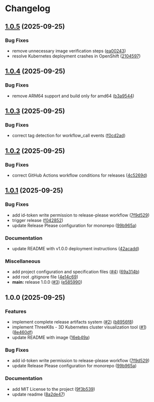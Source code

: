 # Changelog

## [1.0.5](https://github.com/stianfro/threek8s/compare/v1.0.4...v1.0.5) (2025-09-25)


### Bug Fixes

* remove unnecessary image verification steps ([ea00243](https://github.com/stianfro/threek8s/commit/ea002436f3d99f620dd7dd46497b3a4a634e9b79))
* resolve Kubernetes deployment crashes in OpenShift ([2104597](https://github.com/stianfro/threek8s/commit/2104597237ab64f2bb0517313752a3a98155bd47))

## [1.0.4](https://github.com/stianfro/threek8s/compare/v1.0.3...v1.0.4) (2025-09-25)


### Bug Fixes

* remove ARM64 support and build only for amd64 ([b3a9544](https://github.com/stianfro/threek8s/commit/b3a954441b0ef2579c7e6101d593d07e3e83309c))

## [1.0.3](https://github.com/stianfro/threek8s/compare/v1.0.2...v1.0.3) (2025-09-25)


### Bug Fixes

* correct tag detection for workflow_call events ([f0cd2ad](https://github.com/stianfro/threek8s/commit/f0cd2ad72e8cec1eeb03591f197ca537dac70e1e))

## [1.0.2](https://github.com/stianfro/threek8s/compare/v1.0.1...v1.0.2) (2025-09-25)


### Bug Fixes

* correct GitHub Actions workflow conditions for releases ([4c5269d](https://github.com/stianfro/threek8s/commit/4c5269d934465d1348c4a39f9fbe8fa2781a15fd))

## [1.0.1](https://github.com/stianfro/threek8s/compare/v1.0.0...v1.0.1) (2025-09-25)


### Bug Fixes

* add id-token write permission to release-please workflow ([7f9d529](https://github.com/stianfro/threek8s/commit/7f9d529f2acecf7bf67a3e91cb77cc5113a2a656))
* trigger release ([f042852](https://github.com/stianfro/threek8s/commit/f042852c59cd1766938d543ab681c243e6153af3))
* update Release Please configuration for monorepo ([99b965a](https://github.com/stianfro/threek8s/commit/99b965a5f0c005d9fb3fbf2773cf214ab7d8b18e))


### Documentation

* update README with v1.0.0 deployment instructions ([42acadd](https://github.com/stianfro/threek8s/commit/42acaddf4531a103336f35194e7f93ee7d1a84df))


### Miscellaneous

* add project configuration and specification files ([#4](https://github.com/stianfro/threek8s/issues/4)) ([69a314b](https://github.com/stianfro/threek8s/commit/69a314b1cbc3a784998d8a7085e6f4e84af0d53b))
* add root .gitignore file ([4e14c69](https://github.com/stianfro/threek8s/commit/4e14c6927b5640ceedb6d2e7affc2ae9ef65d14e))
* **main:** release 1.0.0 ([#3](https://github.com/stianfro/threek8s/issues/3)) ([e585990](https://github.com/stianfro/threek8s/commit/e585990df8e25a6d389180198d7341a369a4c0ad))

## 1.0.0 (2025-09-25)


### Features

* implement complete release artifacts system ([#2](https://github.com/stianfro/threek8s/issues/2)) ([b8956f8](https://github.com/stianfro/threek8s/commit/b8956f8c4b38b58f5acfea08ec4f8cd992e106c6))
* implement ThreeK8s - 3D Kubernetes cluster visualization tool ([#1](https://github.com/stianfro/threek8s/issues/1)) ([8e460df](https://github.com/stianfro/threek8s/commit/8e460df0ded5ce19a88d70d9f48883188203b54e))
* update README with image ([16eb49a](https://github.com/stianfro/threek8s/commit/16eb49a282df30a3c46bb21a68a1cfc1cb1deefa))


### Bug Fixes

* add id-token write permission to release-please workflow ([7f9d529](https://github.com/stianfro/threek8s/commit/7f9d529f2acecf7bf67a3e91cb77cc5113a2a656))
* update Release Please configuration for monorepo ([99b965a](https://github.com/stianfro/threek8s/commit/99b965a5f0c005d9fb3fbf2773cf214ab7d8b18e))


### Documentation

* add MIT License to the project ([9f3b539](https://github.com/stianfro/threek8s/commit/9f3b539d20b4ecde8320a48f252f0c223bb493e5))
* update readme ([8a2de47](https://github.com/stianfro/threek8s/commit/8a2de479b2b3691a3884646550f632509fc4126f))
